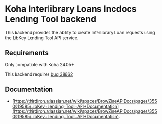 # Koha Interlibrary Loans Incdocs Lending Tool backend

This backend provides the ability to create Interlibrary Loan requests using the LibKey Lending Tool API service.

## Requirements

Only compatible with Koha 24.05+

This backend requires [bug 38662](https://bugs.koha-community.org/bugzilla3/show_bug.cgi?id=38662)

## Documentation

* [https://thirdiron.atlassian.net/wiki/spaces/BrowZineAPIDocs/pages/3550019585/LibKey+Lending+Tool+API+Documentation](https://thirdiron.atlassian.net/wiki/spaces/BrowZineAPIDocs/pages/3550019585/LibKey+Lending+Tool+API+Documentation).
